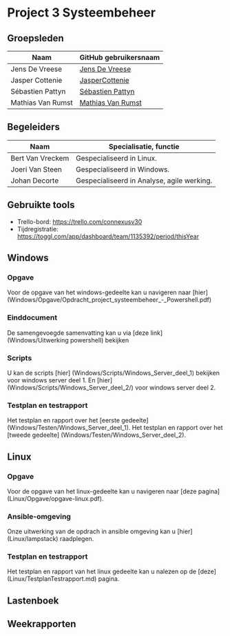 # Project 3 Systeembeheer

## Groepsleden
 
 Naam  | GitHub gebruikersnaam
------------- | -------------
Jens De Vreese  | [Jens De Vreese](https://github.com/jensdevreese)
Jasper Cottenie | [JasperCottenie](https://github.com/JasperCottenie)
Sébastien Pattyn  | [Sébastien Pattyn](https://github.com/Sebastienpattyn)
Mathias Van Rumst | [Mathias Van Rumst](https://github.com/mathias27) 

## Begeleiders
 Naam  | Specialisatie, functie
------------- | -------------
Bert Van Vreckem | Gespecialiseerd in Linux.
Joeri Van Steen | Gespecialiseerd in Windows.
Johan Decorte  | Gespecialiseerd in Analyse, agile werking.

## Gebruikte tools
* Trello-bord: <https://trello.com/connexusv30>
* Tijdregistratie: <https://toggl.com/app/dashboard/team/1135392/period/thisYear>

## Windows
### Opgave
Voor de opgave van het windows-gedeelte kan u navigeren naar [hier] (Windows/Opgave/Opdracht_project_systeembeheer_-_Powershell.pdf)
### Einddocument
De samengevoegde samenvatting kan u via [deze link] (Windows/Uitwerking powershell) bekijken 
### Scripts
U kan de scripts [hier] (Windows/Scripts/Windows_Server_deel_1) bekijken voor windows server deel 1. En [hier] (Windows/Scripts/Windows_Server_deel_2/) voor windows server deel 2.
### Testplan en testrapport
Het testplan en rapport over het [eerste gedeelte] (Windows/Testen/Windows_Server_deel_1).
Het testplan en rapport over het [tweede gedeelte] (Windows/Testen/Windows_Server_deel_2).
## Linux
### Opgave
Voor de opgave van het linux-gedeelte kan u navigeren naar [deze pagina] (Linux/Opgave/opgave-linux.pdf).
### Ansible-omgeving
Onze uitwerking van de opdrach in ansible omgeving kan u [hier] (Linux/lampstack) raadplegen.
### Testplan en testrapport
Het testplan en rapport van het linux gedeelte kan u nalezen op de [deze] (Linux/TestplanTestrapport.md) pagina.
## Lastenboek
## Weekrapporten
